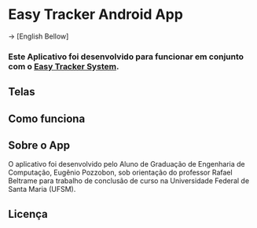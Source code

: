 # Easy Tracker Android App

-> [English Bellow]

### Este Aplicativo foi desenvolvido para funcionar em conjunto com o [Easy Tracker System](https://github.com/Eugenio-Pozzobon/Easy-Tracker-System).

## Telas

## Como funciona

## Sobre o App
O aplicativo foi desenvolvido pelo Aluno de Graduação de Engenharia de Computação, Eugênio Pozzobon, sob orientação do professor Rafael Beltrame para trabalho de conclusão de curso na Universidade Federal de Santa Maria (UFSM).

## Licença

 
